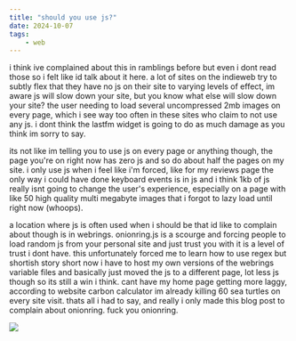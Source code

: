 ```yaml
---
title: "should you use js?"
date: 2024-10-07
tags:
    - web
---
```


i think ive complained about this in ramblings before but even i dont read those so i felt like id talk about it here. a lot of sites on the indieweb try to subtly flex that they have no js on their site to varying levels of effect, im aware js will slow down your site, but you know what else will slow down your site? the user needing to load several uncompressed 2mb images on every page, which i see way too often in these sites who claim to not use any js. i dont think the lastfm widget is going to do as much damage as you think im sorry to say.

its not like im telling you to use js on every page or anything though, the page you're on right now has zero js and so do about half the pages on my site. i only use js when i feel like i'm forced, like for my reviews page the only way i could have done keyboard events is in js and i think 1kb of js really isnt going to change the user's experience, especially on a page with like 50 high quality multi megabyte images that i forgot to lazy load until right now (whoops).

a location where js is often used when i should be that id like to complain about though is in webrings. onionring.js is a scourge and forcing people to load random js from your personal site and just trust you with it is a level of trust i dont have. this unfortunately forced me to learn how to use regex but shortish story short now i have to host my own versions of the webrings variable files and basically just moved the js to a different page, lot less js though so its still a win i think. cant have my home page getting more laggy, according to website carbon calculator im already killing 60 sea turtles on every site visit. thats all i had to say, and really i only made this blog post to complain about onionring. fuck you onionring.

![](https://i.imgur.com/oPxgolw.png)